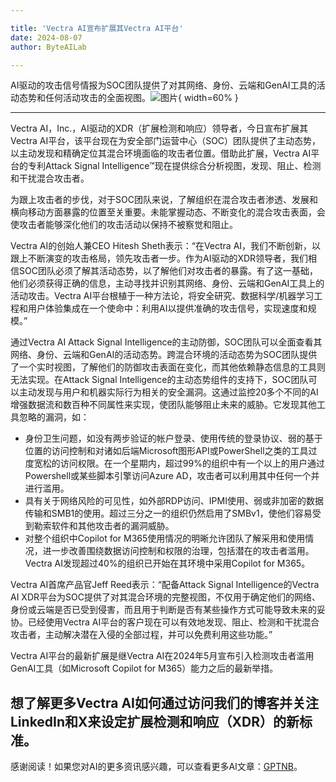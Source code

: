 ```yaml
---

title: 'Vectra AI宣布扩展其Vectra AI平台'
date: 2024-08-07
author: ByteAILab

---
```


AI驱动的攻击信号情报为SOC团队提供了对其网络、身份、云端和GenAI工具的活动态势和任何活动攻击的全面视图。![图片](https://ai-techpark.com/wp-content/uploads/2024/08/Vectra1-960x540.jpg){ width=60% }

---

Vectra AI，Inc.，AI驱动的XDR（扩展检测和响应）领导者，今日宣布扩展其Vectra AI平台，该平台现在为安全部门运营中心（SOC）团队提供了主动态势，以主动发现和精确定位其混合环境面临的攻击者位置。借助此扩展，Vectra AI平台的专利Attack Signal Intelligence™现在提供综合分析视图，发现、阻止、检测和干扰混合攻击者。

为跟上攻击者的步伐，对于SOC团队来说，了解组织在混合攻击者渗透、发展和横向移动方面暴露的位置至关重要。未能掌握动态、不断变化的混合攻击表面，会使攻击者能够深化他们的攻击活动以保持不被察觉和阻止。

Vectra AI的创始人兼CEO Hitesh Sheth表示：“在Vectra AI，我们不断创新，以跟上不断演变的攻击格局，领先攻击者一步。作为AI驱动的XDR领导者，我们相信SOC团队必须了解其活动态势，以了解他们对攻击者的暴露。有了这一基础，他们必须获得正确的信息，主动寻找并识别其网络、身份、云端和GenAI工具上的活动攻击。Vectra AI平台根植于一种方法论，将安全研究、数据科学/机器学习工程和用户体验集成在一个使命中：利用AI以提供准确的攻击信号，实现速度和规模。”

通过Vectra AI Attack Signal Intelligence的主动防御，SOC团队可以全面查看其网络、身份、云端和GenAI的活动态势。跨混合环境的活动态势为SOC团队提供了一个实时视图，了解他们的防御攻击表面在变化，而其他依赖静态信息的工具则无法实现。在Attack Signal Intelligence的主动态势组件的支持下，SOC团队可以主动发现与用户和机器实际行为相关的安全漏洞。这通过监控20多个不同的AI增强数据流和数百种不同属性来实现，使团队能够阻止未来的威胁。它发现其他工具忽略的漏洞，如：
- 身份卫生问题，如没有两步验证的帐户登录、使用传统的登录协议、弱的基于位置的访问控制和对诸如后端Microsoft图形API或PowerShell之类的工具过度宽松的访问权限。在一个星期内，超过99%的组织中有一个以上的用户通过Powershell或某些脚本引擎访问Azure AD，攻击者可以利用其中任何一个并进行滥用。
- 具有关于网络风险的可见性，如外部RDP访问、IPMI使用、弱或非加密的数据传输和SMB1的使用。超过三分之一的组织仍然启用了SMBv1，使他们容易受到勒索软件和其他攻击者的漏洞威胁。
- 对整个组织中Copilot for M365使用情况的明晰允许团队了解采用和使用情况，进一步改善围绕数据访问控制和权限的治理，包括潜在的攻击者滥用。Vectra AI发现超过40%的组织已开始在其环境中采用Copilot for M365。

Vectra AI首席产品官Jeff Reed表示：“配备Attack Signal Intelligence的Vectra AI XDR平台为SOC提供了对其混合环境的完整视图，不仅用于确定他们的网络、身份或云端是否已受到侵害，而且用于判断是否有某些操作方式可能导致未来的妥协。已经使用Vectra AI平台的客户现在可以有效地发现、阻止、检测和干扰混合攻击者，主动解决潜在入侵的全部过程，并可以免费利用这些功能。”

Vectra AI平台的最新扩展是继Vectra AI在2024年5月宣布引入检测攻击者滥用GenAI工具（如Microsoft Copilot for M365）能力之后的最新举措。

想了解更多Vectra AI如何通过访问我们的博客并关注LinkedIn和X来设定扩展检测和响应（XDR）的新标准。
---
感谢阅读！如果您对AI的更多资讯感兴趣，可以查看更多AI文章：[GPTNB](https://gptnb.com)。